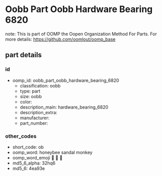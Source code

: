 # Oobb Part Oobb Hardware Bearing 6820  

note: This is part of OOMP the Oopen Organization Method For Parts. For more details: https://github.com/oomlout/oomp_base

##  part details





### id
* oomp_id: oobb_part_oobb_hardware_bearing_6820
  * classification: oobb
  * type: part
  * size: oobb
  * color: 
  * description_main: hardware_bearing_6820
  * description_extra: 
  * manufacturer: 
  * part_number: 

### other_codes
* short_code: ob
* oomp_word: honeybee sandal monkey
* oomp_word_emoji :honeybee: :sandal: :monkey:
* md5_6_alpha: 32hq6
* md5_6: 4ea93e